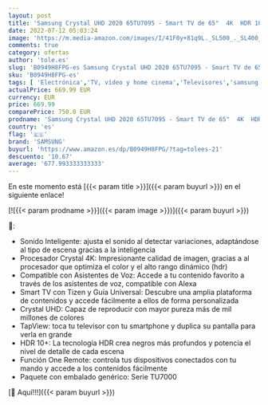 ```yaml
---
layout: post
title: 'Samsung Crystal UHD 2020 65TU7095 - Smart TV de 65"  4K  HDR 10+  Procesador 4K  PurColor  Sonido Inteligente  Función One Remote Control y Compatible Asistentes de Voz  Compatible con Alexa'
date: 2022-07-12 05:03:24
image: 'https://m.media-amazon.com/images/I/41F0y+81q9L._SL500_._SL400_.jpg'
comments: true
category: ofertas
author: 'tole.es'
slug: 'B0949H8FPG-es Samsung Crystal UHD 2020 65TU7095 - Smart TV de 65" 4K HDR...'
sku: 'B0949H8FPG-es'
tags: [ 'Electrónica','TV, vídeo y home cinema','Televisores','samsung','smart','tv','🇪🇸', ]
actualPrice: 669.99 EUR
currency: EUR
price: 669.99
comparePrice: 750.0 EUR
prodname: 'Samsung Crystal UHD 2020 65TU7095 - Smart TV de 65"  4K  HDR 10+  Procesador 4K  PurColor  Sonido Inteligente  Función One Remote Control y Compatible Asistentes de Voz  Compatible con Alexa'
country: 'es'
flag: '🇪🇸'
brand: 'SAMSUNG'
buyurl: 'https://www.amazon.es/dp/B0949H8FPG/?tag=tolees-21'
descuento: '10.67'
average: '677.993333333333'
---
```


En este momento está [{{< param title >}}]({{< param buyurl >}}) en el siguiente enlace!

[![{{< param prodname >}}]({{< param image >}})]({{< param buyurl >}})

🔎:

- Sonido Inteligente: ajusta el sonido al detectar variaciones, adaptándose al tipo de escena gracias a la inteligencia
- Procesador Crystal 4K: Impresionante calidad de imagen, gracias a al procesador que optimiza el color y el alto rango dinámico (hdr)
- Compatible con Asistentes de Voz: Accede a tu contenido favorito a través de los asistentes de voz, compatible con Alexa
- Smart TV con Tizen y Guía Universal: Descubre una amplia plataforma de contenidos y accede fácilmente a ellos de forma personalizada
- Crystal UHD: Capaz de reproducir con mayor pureza más de mil millones de colores
- TapView: toca tu televisor con tu smartphone y duplica su pantalla para verla en grande
- HDR 10+: La tecnología HDR crea negros más profundos y potencía el nivel de detalle de cada escena
- Función One Remote: controla tus dispositivos conectados con tu mando y accede a los contenidos fácilmente
- Paquete con embalado genérico: Serie TU7000

[🛒 Aquí!!!]({{< param buyurl >}})
